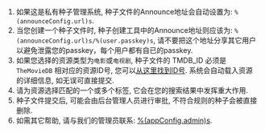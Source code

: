 1. 如果这是私有种子管理系统, 种子文件的Announce地址会自动设置为: `%(announceConfig.url)s`.
1. 当您创建一个种子文件时, 种子创建工具中的Announce地址则应该为: `%(announceConfig.url)s/%(user.passkey)s`, 请不要把这个地址分享其它用户以避免泄露您的passkey，每个用户都有自已的passkey.
1. 如果您选择的资源类型为`电影`或`电视剧`, 种子文件的 TMDB_ID 必须是 `TheMovieDB` 相对应的资源ID号, 您可以[从这里找到ID号](%(tmdbConfig.tmdbHome)s). 系统会自动载入资源的详细信息, 如无误可直接提交.
1. 请为资源选择匹配的一个或多个标签, 它会在您的搜索结果中发挥重大作用.
1. 种子文件提交后, 可能会由后台管理人员进行审批, 不符合规则的种子会被直接删除.
1. 如需其它帮助, 请与我们的管理员联系: [%(appConfig.admin)s](mailto:%(appConfig.admin)s).